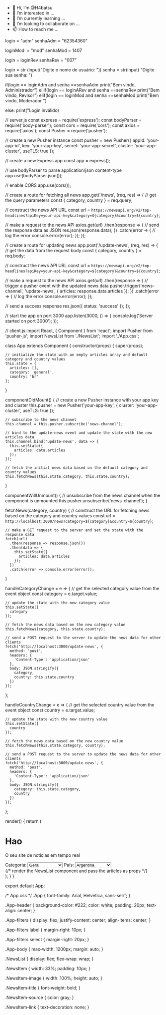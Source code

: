 - 👋 Hi, I’m @H4batsu
- 👀 I’m interested in ...
- 🌱 I’m currently learning ...
- 💞️ I’m looking to collaborate on ...
- 📫 How to reach me ...

<!---
H4batsu/H4batsu is a ✨ special ✨ repository because its `README.md` (this file) appears on your GitHub profile.
You can click the Preview link to take a look at your changes.
--->



login = "adm"
senhaAdm = "62354360" 

loginMod  = "mod"
senhaMod = 1407 

login = loginRev
senhaRev = "007" 

login = str (input("Digite o nome de usuário: "))
senha = str(input( "Digite sua senha: ") 

if(login == loginAdm and senha ==senhaAdm
print("Bem vindo, Administrador")
eliif(login == loginARev and senha ==senhaRev
print("Bem vindo, Revisor")
elif(login == loginMod and senha ==senhaMod
print("Bem vindo, Moderador ") 

else: 
print("Login inválido)


// server.js
const express = require('express');
const bodyParser = require('body-parser');
const cors = require('cors');
const axios = require('axios');
const Pusher = require('pusher');

// create a new Pusher instance
const pusher = new Pusher({
  appId: 'your-app-id',
  key: 'your-app-key',
  secret: 'your-app-secret',
  cluster: 'your-app-cluster',
  useTLS: true
});

// create a new Express app
const app = express();

// use bodyParser to parse application/json content-type
app.use(bodyParser.json());

// enable CORS
app.use(cors());

// create a route for fetching all news
app.get('/news', (req, res) => {
  // get the query parameters
  const { category, country } = req.query;

  // construct the news API URL
  const url = `https://newsapi.org/v2/top-headlines?apiKey=your-api-key&category=${category}&country=${country}`;

  // make a request to the news API
  axios.get(url)
    .then(response => {
      // send the response data as JSON
      res.json(response.data);
    })
    .catch(error => {
      // log the error
      console.error(error);
    });
});

// create a route for updating news
app.post('/update-news', (req, res) => {
  // get the data from the request body
  const { category, country } = req.body;

  // construct the news API URL
  const url = `https://newsapi.org/v2/top-headlines?apiKey=your-api-key&category=${category}&country=${country}`;

  // make a request to the news API
  axios.get(url)
    .then(response => {
      // trigger a pusher event with the updated news data
      pusher.trigger('news-channel', 'update-news', {
        articles: response.data.articles
      });
    })
    .catch(error => {
      // log the error
      console.error(error);
    });

  // send a success response
  res.json({
    status: 'success'
  });
});

// start the app on port 3000
app.listen(3000, () => {
  console.log('Server started on port 3000');
});

// client.js
import React, { Component } from 'react';
import Pusher from 'pusher-js';
import NewsList from './NewsList';
import './App.css';

class App extends Component {
  constructor(props) {
    super(props);

    // initialize the state with an empty articles array and default category and country values
    this.state = {
      articles: [],
      category: 'general',
      country: 'br'
    };
  }

  componentDidMount() {
    // create a new Pusher instance with your app key and cluster
    this.pusher = new Pusher('your-app-key', {
      cluster: 'your-app-cluster',
      useTLS: true
    });

    // subscribe to the news channel
    this.channel = this.pusher.subscribe('news-channel');

    // bind to the update-news event and update the state with the new articles data
    this.channel.bind('update-news', data => {
      this.setState({
        articles: data.articles
      });
    });

    // fetch the initial news data based on the default category and country values
    this.fetchNews(this.state.category, this.state.country);
  }

  componentWillUnmount() {
    // unsubscribe from the news channel when the component is unmounted
    this.pusher.unsubscribe('news-channel');
  }

  fetchNews(category, country) {
    // construct the URL for fetching news based on the category and country values
    const url = `http://localhost:3000/news?category=${category}&country=${country}`;

    // make a GET request to the server and set the state with the response data
    fetch(url)
      .then(response => response.json())
      .then(data => {
        this.setState({
          articles: data.articles
        });
      })
      .catch(error => console.error(error));
  }

  handleCategoryChange = e => {
    // get the selected category value from the event object
    const category = e.target.value;

    // update the state with the new category value
    this.setState({
      category
    });

    // fetch the news data based on the new category value
    this.fetchNews(category, this.state.country);

    // send a POST request to the server to update the news data for other clients
    fetch('http://localhost:3000/update-news', {
      method: 'post',
      headers: {
        'Content-Type': 'application/json'
      },
      body: JSON.stringify({
        category,
        country: this.state.country
      })
    });
  };

  handleCountryChange = e => {
    // get the selected country value from the event object
    const country = e.target.value;

    // update the state with the new country value
    this.setState({
      country
    });

    // fetch the news data based on the new country value
    this.fetchNews(this.state.category, country);

    // send a POST request to the server to update the news data for other clients
    fetch('http://localhost:3000/update-news', {
      method: 'post',
      headers: {
        'Content-Type': 'application/json'
      },
      body: JSON.stringify({
        category: this.state.category,
        country
      })
    });
  };

  render() {
    return (
      <div className="App">
        <div className="App-header">
          <h1>Hao</h1>
          <p>O seu site de notícias em tempo real</p>
          <div className="App-filters">
            <label>Categoria:</label>
            <select value={this.state.category} onChange={this.handleCategoryChange}>
              <option value="general">Geral</option>
              <option value="business">Negócios</option>
              <option value="entertainment">Entretenimento</option>
              <option value="health">Saúde</option>
              <option value="science">Ciência</option>
              <option value="sports">Esportes</option>
              <option value="technology">Tecnologia</option>
            </select>
            <label>País:</label>
            <select value={this.state.country} onChange={this.handleCountryChange}>
              <option value="ar">Argentina</option>
              <option value="au">Austrália</option>
              <option value="br">Brasil</option>
              <option value="ca">Canadá</option>
              <option value="cn">China</option>
              <option value="fr">França</option>
              <option value="de">Alemanha</option>
              <option value="in">Índia</option>
              <option value="it">Itália</option>
              <option value="jp">Japão</option>
              <option value="mx">México</option>
              <option value="ru">Rússia</option>
              <option value="gb">Reino Unido</option>
              <option value="us">Estados Unidos</option>
            </select>
          </div>
        </div>
        <div className="App-body">
          {/* render the NewsList component and pass the articles as props */}
          <NewsList articles={this.state.articles} />
        </div>
      </div>
    );
  }
}

export default App;

/* App.css */
.App {
  font-family: Arial, Helvetica, sans-serif;
}

.App-header {
  background-color: #222;
  color: white;
  padding: 20px;
  text-align: center;
}

.App-filters {
  display: flex;
  justify-content: center;
  align-items: center;
}

.App-filters label {
  margin-right: 10px;
}

.App-filters select {
  margin-right: 20px;
}

.App-body {
  max-width: 1200px;
  margin: auto;
}

.NewsList {
  display: flex;
  flex-wrap: wrap;
}

.NewsItem {
  width: 33%;
  padding: 10px;
}

.NewsItem-image {
  width: 100%;
  height: auto;
}

.NewsItem-title {
  font-weight: bold;
}

.NewsItem-source {
  color: gray;
}

.NewsItem-link {
  text-decoration: none;
}